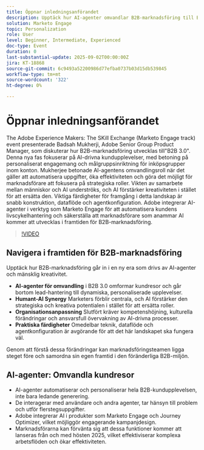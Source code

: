 ```yaml
---
title: Öppnar inledningsanförandet
description: Upptäck hur AI-agenter omvandlar B2B-marknadsföring till B2B 3.0. Lär dig strategier för ökad effektivitet, personalisering och kundresor med Marketo Engage.
solution: Marketo Engage
topic: Personalization
role: User
level: Beginner, Intermediate, Experienced
doc-type: Event
duration: 0
last-substantial-update: 2025-09-02T00:00:00Z
jira: KT-18868
source-git-commit: 6c9493a52200986d77efba0737b03d15db539845
workflow-type: tm+mt
source-wordcount: '322'
ht-degree: 0%

---
```



# Öppnar inledningsanförandet

The Adobe Experience Makers: The SKill Exchange (Marketo Engage track) event presenterade Badsah Mukherji, Adobe Senior Group Product Manager, som diskuterar hur B2B-marknadsföring utvecklas till&quot;B2B 3.0&quot;. Denna nya fas fokuserar på AI-drivna kundupplevelser, med betoning på personaliserat engagemang och målgruppsinriktning för inköpsgrupper inom konton. Mukherjee betonade AI-agentens omvandlingsroll när det gäller att automatisera uppgifter, öka effektiviteten och göra det möjligt för marknadsförare att fokusera på strategiska roller. Vikten av samarbete mellan människor och AI underströks, och AI förstärker kreativiteten i stället för att ersätta den. Viktiga färdigheter för framgång i detta landskap är snabb konstruktion, dataflöde och agentkonfiguration. Adobe integrerar AI-agenter i verktyg som Marketo Engage för att automatisera kundens livscykelhantering och säkerställa att marknadsförare som anammar AI kommer att utvecklas i framtiden för B2B-marknadsföring.

>[!VIDEO](https://video.tv.adobe.com/v/3471392/?learn=on&enablevpops)

## Navigera i framtiden för B2B-marknadsföring

Upptäck hur B2B-marknadsföring går in i en ny era som drivs av AI-agenter och mänsklig kreativitet.

* **AI-agenter för omvandling** i B2B 3.0 omformar kundresor och går bortom lead-hantering till dynamiska, personaliserade upplevelser.
* **Humant-AI Synergy** Marketers förblir centrala, och AI förstärker den strategiska och kreativa potentialen i stället för att ersätta roller.
* **Organisationsanpassning** Slutfört kräver kompetenshöjning, kulturella förändringar och ansvarsfull övervakning av AI-drivna processer.
* **Praktiska färdigheter** Omedelbar teknik, dataflöde och agentkonfiguration är avgörande för att det här landskapet ska fungera väl.

Genom att förstå dessa förändringar kan marknadsföringsteamen ligga steget före och samordna sin egen framtid i den föränderliga B2B-miljön.

## AI-agenter: Omvandla kundresor

* AI-agenter automatiserar och personaliserar hela B2B-kundupplevelsen, inte bara ledande generering.
* De interagerar med användare och andra agenter, tar hänsyn till problem och utför flerstegsuppgifter.
* Adobe integrerar AI i produkter som Marketo Engage och Journey Optimizer, vilket möjliggör engagerande kampanjdesign.
* Marknadsförarna kan förvänta sig att dessa funktioner kommer att lanseras från och med hösten 2025, vilket effektiviserar komplexa arbetsflöden och ökar effektiviteten.
